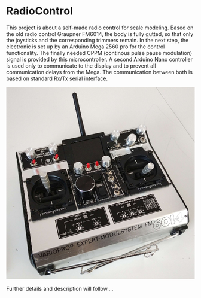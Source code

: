 # RadioControl

This project is about a self-made radio control for scale modeling.
Based on the old radio control Graupner FM6014, the body is fully gutted, so that only the joysticks and the corresponding trimmers remain.
In the next step, the electronic is set up by an Arduino Mega 2560 pro for the control functionality.
The finally needed CPPM (continous pulse pause modulation) signal is provided by this microcontroller.
A second Arduino Nano controller is used only to communicate to the display and to prevent all communication delays from the Mega.
The communication between both is based on standard Rx/Tx serial interface.

![Radio control](./doc/img/RadioControl.jpg)

Further details and description will follow....
